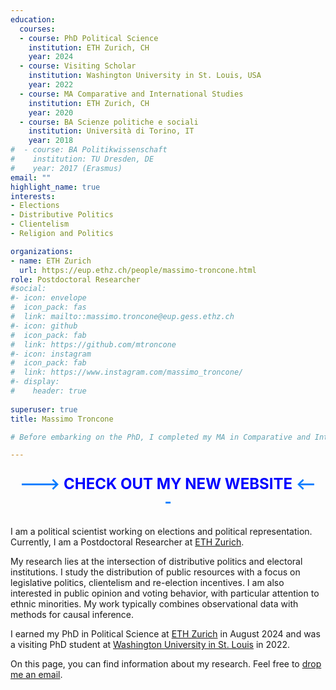 ```yaml
---
education:
  courses:
  - course: PhD Political Science
    institution: ETH Zurich, CH
    year: 2024
  - course: Visiting Scholar
    institution: Washington University in St. Louis, USA
    year: 2022
  - course: MA Comparative and International Studies
    institution: ETH Zurich, CH
    year: 2020
  - course: BA Scienze politiche e sociali
    institution: Università di Torino, IT
    year: 2018
#  - course: BA Politikwissenschaft
#    institution: TU Dresden, DE
#    year: 2017 (Erasmus)
email: ""
highlight_name: true
interests:
- Elections
- Distributive Politics
- Clientelism
- Religion and Politics

organizations:
- name: ETH Zurich
  url: https://eup.ethz.ch/people/massimo-troncone.html
role: Postdoctoral Researcher
#social:
#- icon: envelope
#  icon_pack: fas
#  link: mailto::massimo.troncone@eup.gess.ethz.ch
#- icon: github
#  icon_pack: fab
#  link: https://github.com/mtroncone
#- icon: instagram
#  icon_pack: fab
#  link: https://www.instagram.com/massimo_troncone/
#- display:
#    header: true
  
superuser: true
title: Massimo Troncone

# Before embarking on the PhD, I completed my MA in Comparative and International Studies at [ETH Zurich #(https://macis.gess.ethz.ch/), and the BA in Political Science between the [University of Turin] #(https://www.didattica-cps.unito.it/do/home.pl) and the [Dresden University of Technology](https://tu- #dresden.de/gsw/phil/powi). 

---
```


<p style="text-align: center; font-size: 24px; font-weight: bold; color: #007bff;">
    ---> <a href="https://massimotroncone.github.io/" style="color: blue; text-decoration: none;">CHECK OUT MY NEW WEBSITE</a> <---
</p>


I am a political scientist working on elections and political representation. Currently, I am a Postdoctoral Researcher at [ETH Zurich](https://eup.ethz.ch/).

My research lies at the intersection of distributive politics and electoral institutions. I study the distribution of public resources with a focus on legislative politics, clientelism and re-election incentives. I am also interested in public opinion and voting behavior, with particular attention to ethnic minorities. My work typically combines observational data with methods for causal inference.

I earned my PhD in Political Science at [ETH Zurich](https://eup.ethz.ch/) in August 2024 and was a visiting PhD student at [Washington University in St. Louis](https://polisci.wustl.edu/) in 2022.

On this page, you can find information about my research. Feel free to [drop me an email](mailto::massimo.troncone@eup.gess.ethz.ch).